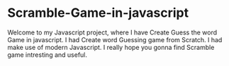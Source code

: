 # Scramble-Game-in-javascript
Welcome to my Javascript project,
where I have Create Guess the word Game in javascript. 
I had Create word Guessing game from Scratch.
I had make use of modern Javascript. I really hope you gonna find Scramble game intresting and useful.
